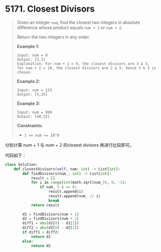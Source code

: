# 5171. Closest Divisors

> Given an integer `num`, find the closest two integers in absolute difference whose product equals `num + 1` or `num + 2`.
>
> Return the two integers in any order.
>
>  
>
> **Example 1:**
>
> ```
> Input: num = 8
> Output: [3,3]
> Explanation: For num + 1 = 9, the closest divisors are 3 & 3, for num + 2 = 10, the closest divisors are 2 & 5, hence 3 & 3 is chosen.
> ```
>
> **Example 2:**
>
> ```
> Input: num = 123
> Output: [5,25]
> ```
>
> **Example 3:**
>
> ```
> Input: num = 999
> Output: [40,25]
> ```
>
>  
>
> **Constraints:**
>
> - `1 <= num <= 10^9`

分别计算 num + 1 与 num + 2 的closest divisors 再进行比较即可。

代码如下：

```python
class Solution:
    def closestDivisors(self, num: int) -> List[int]:
        def findDivisors(num_: int) -> List[int]:
            result = []
            for i in range(int(math.sqrt(num_)), 0, -1):
                if num_ % i == 0:
                    result.append(i)
                    result.append(num_ // i)
                    break
            return result
        
        d1 = findDivisors(num + 1)
        d2 = findDivisors(num + 2)
        diff1 = abs(d1[0] - d1[1])
        diff2 = abs(d2[0] - d2[1])
        if diff1 < diff2:
            return d1
        else:
            return d2
```

